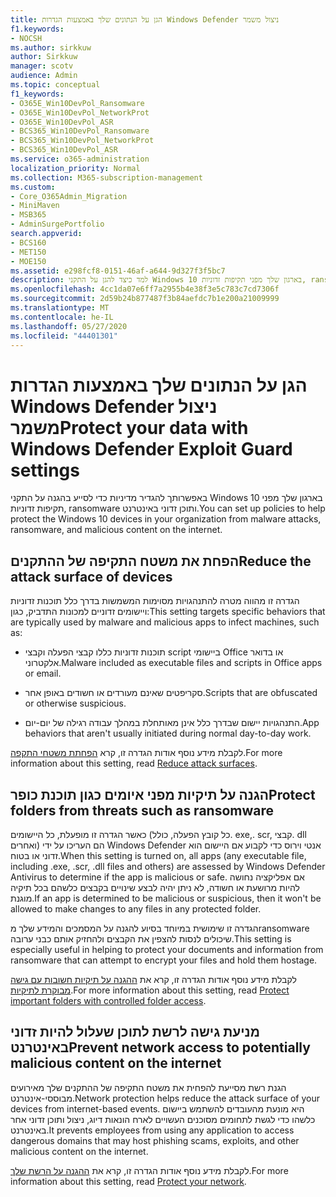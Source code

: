 ```yaml
---
title: הגן על הנתונים שלך באמצעות הגדרות Windows Defender ניצול משמר
f1.keywords:
- NOCSH
ms.author: sirkkuw
author: Sirkkuw
manager: scotv
audience: Admin
ms.topic: conceptual
f1_keywords:
- O365E_Win10DevPol_Ransomware
- O365E_Win10DevPol_NetworkProt
- O365E_Win10DevPol_ASR
- BCS365_Win10DevPol_Ransomware
- BCS365_Win10DevPol_NetworkProt
- BCS365_Win10DevPol_ASR
ms.service: o365-administration
localization_priority: Normal
ms.collection: M365-subscription-management
ms.custom:
- Core_O365Admin_Migration
- MiniMaven
- MSB365
- AdminSurgePortfolio
search.appverid:
- BCS160
- MET150
- MOE150
ms.assetid: e298fcf8-0151-46af-a644-9d327f3f5bc7
description: למד כיצד להגן על התקני Windows 10 בארגון שלך מפני תקיפות זדוניות, ransomware ותוכן זדוני באינטרנט.
ms.openlocfilehash: 4cc1da07e6ff7a2955b4e38f3e5c783c7cd7306f
ms.sourcegitcommit: 2d59b24b877487f3b84aefdc7b1e200a21009999
ms.translationtype: MT
ms.contentlocale: he-IL
ms.lasthandoff: 05/27/2020
ms.locfileid: "44401301"
---
```

# <a name="protect-your-data-with-windows-defender-exploit-guard-settings"></a><span data-ttu-id="d622d-103">הגן על הנתונים שלך באמצעות הגדרות Windows Defender ניצול משמר</span><span class="sxs-lookup"><span data-stu-id="d622d-103">Protect your data with Windows Defender Exploit Guard settings</span></span>

<span data-ttu-id="d622d-104">באפשרותך להגדיר מדיניות כדי לסייע בהגנה על התקני Windows 10 בארגון שלך מפני תקיפות זדוניות, ransomware ותוכן זדוני באינטרנט.</span><span class="sxs-lookup"><span data-stu-id="d622d-104">You can set up policies to help protect the Windows 10 devices in your organization from malware attacks, ransomware, and malicious content on the internet.</span></span>
  
## <a name="reduce-the-attack-surface-of-devices"></a><span data-ttu-id="d622d-105">הפחת את משטח התקיפה של ההתקנים</span><span class="sxs-lookup"><span data-stu-id="d622d-105">Reduce the attack surface of devices</span></span>

<span data-ttu-id="d622d-106">הגדרה זו מהווה מטרה להתנהגויות מסוימות המשמשות בדרך כלל תוכנות זדוניות ויישומים זדוניים למכונות התדביק, כגון:</span><span class="sxs-lookup"><span data-stu-id="d622d-106">This setting targets specific behaviors that are typically used by malware and malicious apps to infect machines, such as:</span></span>
  
- <span data-ttu-id="d622d-107">תוכנות זדוניות כללו קבצי הפעלה וקבצי script ביישומי Office או בדואר אלקטרוני.</span><span class="sxs-lookup"><span data-stu-id="d622d-107">Malware included as executable files and scripts in Office apps or email.</span></span>
    
- <span data-ttu-id="d622d-108">סקריפטים שאינם מעורדים או חשודים באופן אחר.</span><span class="sxs-lookup"><span data-stu-id="d622d-108">Scripts that are obfuscated or otherwise suspicious.</span></span>
    
- <span data-ttu-id="d622d-109">התנהגויות יישום שבדרך כלל אינן מאותחלת במהלך עבודה רגילה של יום-יום.</span><span class="sxs-lookup"><span data-stu-id="d622d-109">App behaviors that aren't usually initiated during normal day-to-day work.</span></span>
    
<span data-ttu-id="d622d-110">לקבלת מידע נוסף אודות הגדרה זו, קרא [הפחתת משטחי התקפה](https://docs.microsoft.com/windows/security/threat-protection/microsoft-defender-atp/exploit-protection).</span><span class="sxs-lookup"><span data-stu-id="d622d-110">For more information about this setting, read [Reduce attack surfaces](https://docs.microsoft.com/windows/security/threat-protection/microsoft-defender-atp/exploit-protection).</span></span>
  
## <a name="protect-folders-from-threats-such-as-ransomware"></a><span data-ttu-id="d622d-111">הגנה על תיקיות מפני איומים כגון תוכנת כופר</span><span class="sxs-lookup"><span data-stu-id="d622d-111">Protect folders from threats such as ransomware</span></span>

<span data-ttu-id="d622d-112">כאשר הגדרה זו מופעלת, כל היישומים (כל קובץ הפעלה, כולל. exe,. scr, קבצי. dll ואחרים) הם העריכו על ידי Windows Defender אנטי וירוס כדי לקבוע אם היישום הוא זדוני או בטוח.</span><span class="sxs-lookup"><span data-stu-id="d622d-112">When this setting is turned on, all apps (any executable file, including .exe, .scr, .dll files and others) are assessed by Windows Defender Antivirus to determine if the app is malicious or safe.</span></span> <span data-ttu-id="d622d-113">אם אפליקציה נחושה להיות מרושעת או חשודה, לא ניתן יהיה לבצע שינויים בקבצים כלשהם בכל תיקיה מוגנת.</span><span class="sxs-lookup"><span data-stu-id="d622d-113">If an app is determined to be malicious or suspicious, then it won't be allowed to make changes to any files in any protected folder.</span></span>
  
<span data-ttu-id="d622d-114">הגדרה זו שימושית במיוחד בסיוע להגנה על המסמכים והמידע שלך מransomware שיכולים לנסות להצפין את הקבצים ולהחזיק אותם כבני ערובה.</span><span class="sxs-lookup"><span data-stu-id="d622d-114">This setting is especially useful in helping to protect your documents and information from ransomware that can attempt to encrypt your files and hold them hostage.</span></span>
  
<span data-ttu-id="d622d-115">לקבלת מידע נוסף אודות הגדרה זו, קרא את [ההגנה על תיקיות חשובות עם גישה מבוקרת לתיקיות](https://docs.microsoft.com/mem/configmgr/protect/deploy-use/create-deploy-exploit-guard-policy#bkmk_CFA).</span><span class="sxs-lookup"><span data-stu-id="d622d-115">For more information about this setting, read [Protect important folders with controlled folder access](https://docs.microsoft.com/mem/configmgr/protect/deploy-use/create-deploy-exploit-guard-policy#bkmk_CFA).</span></span>
  
## <a name="prevent-network-access-to-potentially-malicious-content-on-the-internet"></a><span data-ttu-id="d622d-116">מניעת גישה לרשת לתוכן שעלול להיות זדוני באינטרנט</span><span class="sxs-lookup"><span data-stu-id="d622d-116">Prevent network access to potentially malicious content on the internet</span></span>

<span data-ttu-id="d622d-117">הגנת רשת מסייעת להפחית את משטח התקיפה של ההתקנים שלך מאירועים מבוססי-אינטרנט.</span><span class="sxs-lookup"><span data-stu-id="d622d-117">Network protection helps reduce the attack surface of your devices from internet-based events.</span></span> <span data-ttu-id="d622d-118">היא מונעת מהעובדים להשתמש ביישום כלשהו כדי לגשת לתחומים מסוכנים העשויים לארח הונאות דיוג, ניצול ותוכן זדוני אחר באינטרנט.</span><span class="sxs-lookup"><span data-stu-id="d622d-118">It prevents employees from using any application to access dangerous domains that may host phishing scams, exploits, and other malicious content on the internet.</span></span>
  
<span data-ttu-id="d622d-119">לקבלת מידע נוסף אודות הגדרה זו, קרא את [ההגנה על הרשת שלך](https://docs.microsoft.com/mem/configmgr/protect/deploy-use/create-deploy-exploit-guard-policy#bkmk_Nwp).</span><span class="sxs-lookup"><span data-stu-id="d622d-119">For more information about this setting, read [Protect your network](https://docs.microsoft.com/mem/configmgr/protect/deploy-use/create-deploy-exploit-guard-policy#bkmk_Nwp).</span></span>
  

